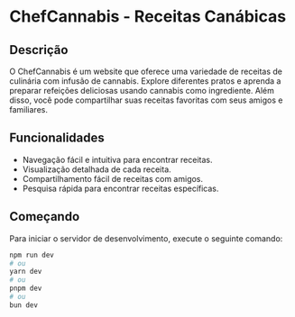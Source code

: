 # ChefCannabis - Receitas Canábicas

## Descrição

O ChefCannabis é um website que oferece uma variedade de receitas de culinária com infusão de cannabis. Explore diferentes pratos e aprenda a preparar refeições deliciosas usando cannabis como ingrediente. Além disso, você pode compartilhar suas receitas favoritas com seus amigos e familiares.

## Funcionalidades

- Navegação fácil e intuitiva para encontrar receitas.
- Visualização detalhada de cada receita.
- Compartilhamento fácil de receitas com amigos.
- Pesquisa rápida para encontrar receitas específicas.

## Começando

Para iniciar o servidor de desenvolvimento, execute o seguinte comando:

```bash
npm run dev
# ou
yarn dev
# ou
pnpm dev
# ou
bun dev
